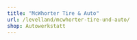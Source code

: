 ```yaml
---
title: "McWhorter Tire & Auto"
url: /levelland/mcwhorter-tire-und-auto/
shop: Autowerkstatt
---
```

